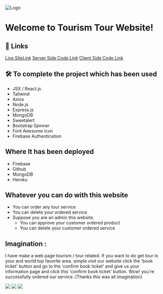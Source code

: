 ![Logo](https://i.ibb.co/yNmkGnm/logo-dark.png)

# Welcome to Tourism Tour Website!

## 🔗 Links

[Live SiteLink](https://tourist-tour-886c2.web.app/)
[Server Side Code Link](https://github.com/codergalib20/tourism-website-server-side)
[Client Side Code Link ](https://github.com/codergalib20/tourism-website-client-side)

## 🛠 To complete the project which has been used

- JSX / React.js
- Taliwind
- Axios
- Node.js
- Express.js
- MongoDB
- Sweetalert
- Bootstrap Spinner
- Font Awesome icon
- Firebase Authentication

## Where It has been deployed

- Firebase
- Github
- MongoDB
- Heroku

## Whatever you can do with this website

- You can order any tour service
- You can delete your ordered service
- Suppose you are an admin this website.
  - You can approve your customer ordered product
  - You can delete your customer ordered service

## Imagination :

I have make a web page tourism / tour related. If you want to do get tour in your and world top favorite area. simple visit our website click the 'book ticket' button and go to the 'confirm book ticket' and give us your information page and click this 'confirm book ticket' button. Wow! you're successfully ordered our service..(Thanks this was all imagination)

<img src="https://i.ibb.co/3vjcyCS/Screenshot-2021-10-31-at-06-44-33-Tourism-Tour.png">
<img src="https://i.ibb.co/rtqQV18/Screenshot-2021-10-31-at-06-44-57-Tourism-Tour.png">
<img src="https://i.ibb.co/ZSwJNVT/Screenshot-13.png">
